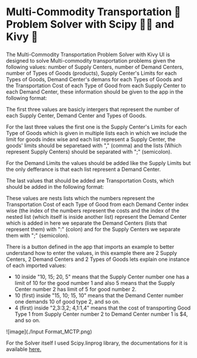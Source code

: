 # Multi-Commodity Transportation 🚛 Problem Solver with Scipy 🔬🐍 and Kivy 🥝
###

<p align="left">The Multi-Commodity Transportation Problem Solver with Kivy UI is designed to solve Multi-commodity transportation problems given the following values: number of Supply Centers, number of Demand Centers, number of Types of Goods (products),
Supply Center's Limits for each Types of Goods, Demand Center's demans for each Types of Goods and the Transportation Cost of each Type of Good from each Supply Center to each
Demand Center, these information should be given to the app in the following format:<br>

The first three values are basicly intergers that represent the number of each Supply Center, Demand Center and Types of Goods.<br>
  
For the last three values the first one is the Supply Center's Limits for each Type of Goods which is given in multiple lists each in which we include the limit for goods index wise
and each list represent a Supply Center, the goods' limits should be separetaed with "," (comma) and the lists (Which represent Supply Centers) should be separated with ";" (semicolon).<br>

For the Demand Limits the values should be added like the Supply Limits but the only defferance is that each list represent a Demand Center.<br>

The last values that should be added are Transportation Costs, which should be added in the following format:<br>

These values are nests lists which the numbers represent the Transportation
Cost of each Type of Good from each Demand Center index wise (the index of the numbers represent the costs and the index of the nested list (which itself is inside another list) represent the Demand Center
which is added in here we separate the Demand Centers (lists that represent them) with ":" (colon) and for the Supply Centers we separate them with ";" (semicolon).<br>

There is a button defined in the app that imports an example to better understand how to enter the values, in this example there are 2 Supply Centers, 2 Demand Centers and 2 Types of Goods
lets explain one instance of each imported values:<p/>

* 10 inside "10, 15; 20, 5" means that the Supply Center number one has a limit of 10 for the good number 1 and also 5 means that the Supply Center number 2 has limit of 5 for good number 2.
* 10 (first) inside "15, 10; 15, 10" means that the Demand Center number one demands 10 of good type 2, and so on.
* 4 (first) inside "2,3:3,2; 4,1:1,4" means that the cost of transporting Good Type 1 from Supply Center number 2 to Demand Center number 1 is $4, and so on.

![image](./Input Format_MCTP.png)

<p align="left">For the Solver itself I used Scipy.linprog library, the documentations for it is available <a href="https://docs.scipy.org/doc/scipy/reference/optimize.linprog-highs.html" target="_blank">here.<a/><p/>
